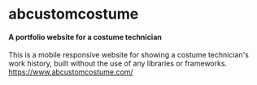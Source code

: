 # abcustomcostume
<h4>A portfolio website for a costume technician</h4>

This is a mobile responsive website for showing a costume technician's work history, built without the use of any libraries or frameworks. https://www.abcustomcostume.com/
